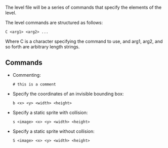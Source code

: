 The level file will be a series of commands that specify the elements of the level.

The level commands are structured as follows:

`C <arg1> <arg2> ...`

Where C is a character specifying the command to use, and arg1, arg2, and so forth are arbitrary length strings.

Commands
--------

- Commenting:

  `# this is a comment`

- Specify the coordinates of an invisible bounding box:

  `b <x> <y> <width> <height>`

- Specify a static sprite with collision:

  `s <image> <x> <y> <width> <height>`

- Specify a static sprite without collision:

  `S <image> <x> <y> <width> <height>`
